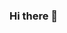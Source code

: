 ### Hi there 👋

<!--
**shrutibhutaiya/shrutibhutaiya** is a ✨ _special_ ✨ repository because its `README.md` (this file) appears on your GitHub profile.

Here are some ideas to get you started:

- 🔭 I’m currently working on ... Machine Learning
- 🌱 I’m currently learning ... Deep Learning, PySpark, NiFi

- 📫 How to reach me: ... bhutaiyashruti@gmail.com
                          
